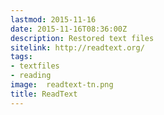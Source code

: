 ```yaml
---
lastmod: 2015-11-16
date: 2015-11-16T08:36:00Z
description: Restored text files
sitelink: http://readtext.org/
tags:
- textfiles
- reading
image:  readtext-tn.png
title: ReadText
---
```


